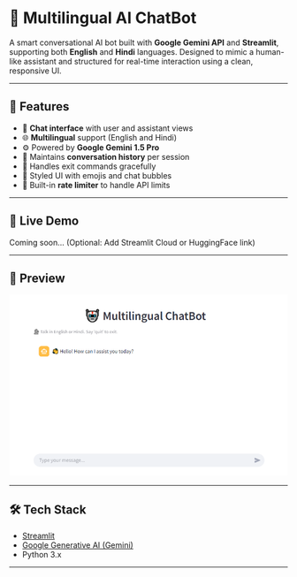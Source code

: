 # 🤖 Multilingual AI ChatBot

A smart conversational AI bot built with **Google Gemini API** and **Streamlit**, supporting both **English** and **Hindi** languages. Designed to mimic a human-like assistant and structured for real-time interaction using a clean, responsive UI.

---

## 🧠 Features

- 💬 **Chat interface** with user and assistant views
- 🌐 **Multilingual** support (English and Hindi)
- ⚙️ Powered by **Google Gemini 1.5 Pro**
- 🧵 Maintains **conversation history** per session
- 🛑 Handles exit commands gracefully
- 🌈 Styled UI with emojis and chat bubbles
- 🔁 Built-in **rate limiter** to handle API limits

---

## 🚀 Live Demo

Coming soon... (Optional: Add Streamlit Cloud or HuggingFace link)

---

## 📸 Preview

![ChatBot UI Screenshot](task1.png) <!-- Replace with actual image path if available -->

---

## 🛠️ Tech Stack

- [Streamlit](https://streamlit.io/)
- [Google Generative AI (Gemini)](https://ai.google.dev/)
- Python 3.x

---

